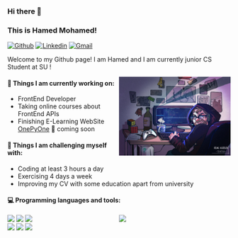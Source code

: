 ### Hi there 👋 
### This is Hamed Mohamed!

[![Github](https://img.shields.io/badge/-Github-000?style=flat&logo=Github&logoColor=white)](https://github.com/Hamed-bavaria)
[![Linkedin](https://img.shields.io/badge/-LinkedIn-blue?style=flat&logo=Linkedin&logoColor=white)](https://www.linkedin.com/in/hamed-mohamed-949b18243/)
[![Gmail](https://img.shields.io/badge/-Gmail-c14438?style=flat&logo=Gmail&logoColor=white)](mailto:hamedali5853@gmail.com)

Welcome to my Github page! I am Hamed and I am currently junior CS Student at SU !

<img align="right" alt="img" src="https://github.com/FernandoRoldan93/FernandoRoldan93/blob/master/cover_image.jpg" width="50%" height="auto" />


#### 🌱 Things I am currently working on: 
- FrontEnd Developer   
- Taking online courses about FrontEnd APIs  
- Finishing E-Learning WebSite [OnePyOne](https://github.com/Hamed-bavaria/WDT/tree/main) 🚀 coming soon

#### :muscle: Things I am challenging myself with:
- Coding at least 3 hours a day
- Exercising 4 days a week
- Improving my CV with some education apart from university

#### :computer: Programming languages and tools: 
<p>
	<img width="50%" align="right" src="https://github-readme-stats.vercel.app/api?username=Hamed-bavaria&show_icons=true&hide_border=true" />

<code><img width="10%" src="https://www.vectorlogo.zone/logos/javascript/javascript-vertical.svg"></code>
<code><img width="10%" src="https://www.vectorlogo.zone/logos/python/python-ar21.svg"></code>
<code><img width="8%" src="https://www.vectorlogo.zone/logos/w3_html5/w3_html5-icon.svg"></code>
<br />
<code><img width="10%" src="https://www.vectorlogo.zone/logos/w3_css/w3_css-official.svg"></code>
<code><img width="10%" src="https://www.vectorlogo.zone/logos/mysql/mysql-ar21.svg"></code>
<code><img width="10%" src="https://www.vectorlogo.zone/logos/ubuntu/ubuntu-icon.svg"></code>
</p>
